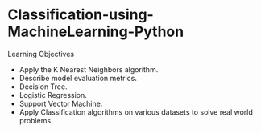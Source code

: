 # Classification-using-MachineLearning-Python

Learning Objectives
* Apply the K Nearest Neighbors algorithm.
* Describe model evaluation metrics.
* Decision Tree.
* Logistic Regression.
* Support Vector Machine.
* Apply Classification algorithms on various datasets to solve real world problems.
